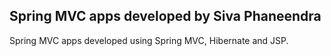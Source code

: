 ## Spring MVC apps developed by Siva Phaneendra

Spring MVC apps developed using Spring MVC, Hibernate and JSP.